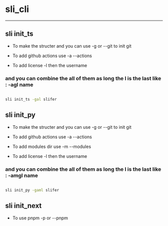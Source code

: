 # sli_cli

---

## sli init_ts

-   To make the structer and you can use -g or --git to init git

-   To add github actions use -a --actions

-   To add license -l then the username

### and you can combine the all of them as long the l is the last like : -agl name

```bash

sli init_ts -gal slifer

```

## sli init_py

-   To make the structer and you can use -g or --git to init git

-   To add github actions use -a --actions

-   To add modules dir use -m --modules

-   To add license -l then the username

### and you can combine the all of them as long the l is the last like : -amgl name

```bash

sli init_py -gaml slifer

```

## sli init_next

-   To use pnpm -p or --pnpm
